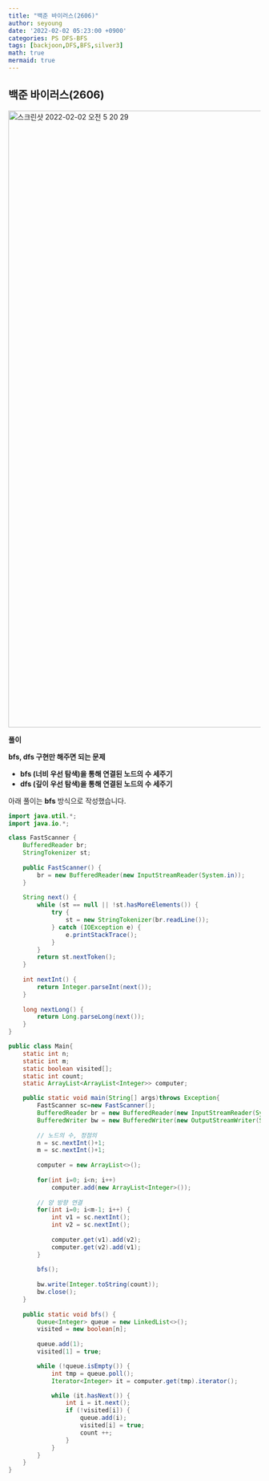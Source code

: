 ```yaml
---
title: "백준 바이러스(2606)"
author: seyoung
date: '2022-02-02 05:23:00 +0900'
categories: PS DFS-BFS
tags: [backjoon,DFS,BFS,silver3]
math: true
mermaid: true
---
```



## 백준 바이러스(2606)

<img width="1230" alt="스크린샷 2022-02-02 오전 5 20 29" src="https://user-images.githubusercontent.com/54762273/152044897-308a9955-e004-4810-a7ee-9a495ee9810a.png">


**풀이**

  **bfs, dfs 구현만 해주면 되는 문제**

 - **bfs (너비 우선 탐색)을 통해 연결된 노드의 수 세주기**
 - **dfs (깊이 우선 탐색)을 통해 연결된 노드의 수 세주기**

아래 풀이는 **bfs** 방식으로 작성했습니다.

```java
import java.util.*;
import java.io.*;

class FastScanner {
	BufferedReader br;
	StringTokenizer st;
	
	public FastScanner() {
		br = new BufferedReader(new InputStreamReader(System.in));
	}
	
	String next() {
		while (st == null || !st.hasMoreElements()) {
			try {
				st = new StringTokenizer(br.readLine());
			} catch (IOException e) {
				e.printStackTrace();
			}
		}
		return st.nextToken();
	}
	
	int nextInt() {
		return Integer.parseInt(next());
	}
	
	long nextLong() {
		return Long.parseLong(next());
	}
}

public class Main{	
	static int n;
	static int m;
	static boolean visited[];
	static int count;
	static ArrayList<ArrayList<Integer>> computer;

    public static void main(String[] args)throws Exception{
    	FastScanner sc=new FastScanner();
    	BufferedReader br = new BufferedReader(new InputStreamReader(System.in));
    	BufferedWriter bw = new BufferedWriter(new OutputStreamWriter(System.out));
    	
    	// 노드의 수, 정점의  
    	n = sc.nextInt()+1;
    	m = sc.nextInt()+1;
    	
    	computer = new ArrayList<>();
    	
    	for(int i=0; i<n; i++)
    		computer.add(new ArrayList<Integer>());
    	
    	// 양 방향 연결
    	for(int i=0; i<m-1; i++) {	
    		int v1 = sc.nextInt();		
    		int v2 = sc.nextInt();		
    		
    		computer.get(v1).add(v2);
    		computer.get(v2).add(v1);
    	}
    	
    	bfs();
    	
    	bw.write(Integer.toString(count));
    	bw.close();
    }
    
    public static void bfs() {
    	Queue<Integer> queue = new LinkedList<>();
    	visited = new boolean[n];
    	
		queue.add(1);
		visited[1] = true;

		while (!queue.isEmpty()) {
			int tmp = queue.poll();
			Iterator<Integer> it = computer.get(tmp).iterator();

			while (it.hasNext()) {
				int i = it.next();
				if (!visited[i]) {
					queue.add(i);
					visited[i] = true;
					count ++;
				}
			}
		}
    }
}

```